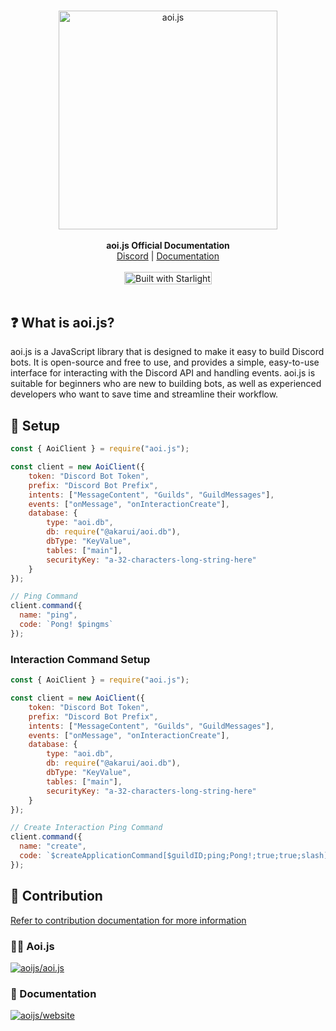 <br/>

<div align="center" style="margin: 30px;">
<a href="https://aoi.js.org/">
  <img src="https://github.com/aoijs/website/blob/master/assets/images/aoijs-banner.png?raw=true"   style="width:350px;" align="center"  alt="aoi.js"/>
</a>
<br />
<br />

<div align="center"><strong>aoi.js Official Documentation</strong><br>
<div align="center">
    <a href="https://aoi.js.org/invite">Discord</a> |
    <a href="https://aoi.js.org/">Documentation</a> <br /> <br />
    <a href="https://starlight.astro.build"><img src="https://astro.badg.es/v2/built-with-starlight/tiny.svg" alt="Built with Starlight" width="140" height="20"></a>
</div>
</div>
<br />
</div>

## ❓ What is aoi.js?

aoi.js is a JavaScript library that is designed to make it easy to build Discord bots. It is open-source and free to
use, and provides a simple, easy-to-use interface for interacting with the Discord API and handling events. aoi.js is
suitable for beginners who are new to building bots, as well as experienced developers who want to save time and
streamline their workflow.

## 🚀 Setup

```javascript
const { AoiClient } = require("aoi.js");

const client = new AoiClient({
    token: "Discord Bot Token",
    prefix: "Discord Bot Prefix",
    intents: ["MessageContent", "Guilds", "GuildMessages"],
    events: ["onMessage", "onInteractionCreate"],
    database: {
        type: "aoi.db",
        db: require("@akarui/aoi.db"),
        dbType: "KeyValue",
        tables: ["main"],
        securityKey: "a-32-characters-long-string-here"
    }
});

// Ping Command
client.command({
  name: "ping",
  code: `Pong! $pingms`
});
```

### Interaction Command Setup

```javascript
const { AoiClient } = require("aoi.js");

const client = new AoiClient({
    token: "Discord Bot Token",
    prefix: "Discord Bot Prefix",
    intents: ["MessageContent", "Guilds", "GuildMessages"],
    events: ["onMessage", "onInteractionCreate"],
    database: {
        type: "aoi.db",
        db: require("@akarui/aoi.db"),
        dbType: "KeyValue",
        tables: ["main"],
        securityKey: "a-32-characters-long-string-here"
    }
});

// Create Interaction Ping Command
client.command({
  name: "create",
  code: `$createApplicationCommand[$guildID;ping;Pong!;true;true;slash]`
});
```

## 🐛 Contribution

[Refer to contribution documentation for more information](https://github.com/aoijs/aoi.js/blob/v6/.github/CONTRIBUTING.md)

### 🧑‍💻 Aoi.js

[![aoijs/aoi.js](https://contrib.rocks/image?repo=aoijs/aoi.js)](https://github.com/aoijs/aoi.js)

### 📄 Documentation

[![aoijs/website](https://contrib.rocks/image?repo=aoijs/website)](https://github.com/aoijs/website)
